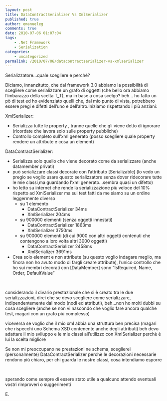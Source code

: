 ```yaml
---
layout: post
title: DataContractSerializer Vs XmlSerializer
published: true
author: emanueleg
comments: true
date: 2010-07-06 01:07:04
tags:
    - .Net Framework
    - Serialization
categories:
    - uncategorized
permalink: /2010/07/06/datacontractserializer-vs-xmlserializer
---
```

Serializzatore&hellip;quale scegliere e perch&egrave;? 

Diciamo, innanzitutto, che dal framework 3.0 abbiamo la possibilit&agrave; di scegliere come serializzare un grafo di oggetti (che bello ora abbiamo l&rsquo;imbarazzo della scelta T_T), ma in base a cosa scelgo? beh&hellip; ho fatto un p&ograve; di test ed ho evidenziato quelli che, dal mio punto di vista, potrebbero essere pregi e difetti dell&rsquo;uno e dell&rsquo;altro.Iniziamo rispettando i pi&ugrave; anziani:

XmlSerializer:

  * Serializza tutte le property , tranne quelle che gli viene detto di ignorare (ricordate che lavora solo sulle property pubbliche) 
  * Controllo completo sull&#8217;xml generato (posso scegliere quale property rendere un attribute e cosa un element)

DataContractSerializer:

  * Serializza solo quello che viene decorato come da serializzare (anche datamember privati) 
  * pu&ograve; serializzare classi decorate con l&#8217;attributo \[Serializable\] (lo vedo un pregio se voglio usare questo serializzatore senza dover ridecorare tutte le mie classi,ma guardando l&rsquo;xml generato&hellip;sembra quasi un difetto) 
  * ho letto su internet che rende la serializzazione pi&ugrave; veloce del 10% rispetto ad XmlSerializer ma sui test fatti da me siamo su un ordine leggermente diverso 
      * su 1 elemento 
          * DataContractSerializer 34ms&nbsp; 
          * XmlSerializer 204ms
      * su 900000 elementi (senza oggetti innestati) 
          * DataContractSerializer 1863ms&nbsp; 
          * XmlSerializer 3750ms
      * su 900000 elementi (di cui 9000 con altri oggetti contenuti che contengono a loro volta altri 3000 oggetti) 
          * DataContractSerializer 2458ms&nbsp; 
          * XmlSerializer 3691ms 
  * Crea solo element e non attribute (su questo voglio indagare meglio, ma finora non ho avuto modo di fargli creare attribute), l&rsquo;unico controllo che ho sui membri decorati con [DataMember] sono &ldquo;IsRequired, Name, Order, DefaultValue&rdquo;

&nbsp;

considerando il divario prestazionale che si &egrave; creato tra le due serializzazioni, direi che se devo scegliere come serializzare, indipendentemente dal modo (nodi ed attributi), beh&hellip;non ho molti dubbi su cosa scegliere (anche se non vi nascondo che voglio fare ancora qualche test, magari con un grafo pi&ugrave; complesso)

viceversa se voglio che il mio xml abbia una struttura ben precisa (magari che rispecchi uno Schema XSD contenente anche degli attributi) beh devo adattare il mio sviluppo e le mie classi all&rsquo;utilizzo con XmlSerializer perch&egrave; &egrave; lui la scelta migliore

Se non mi preoccupano ne prestazioni ne schema, sceglierei (personalmente) DataContractSerializer perch&egrave; le decorazioni necessarie rendono pi&ugrave; chiaro, per chi guarda le nostre classi, cosa intendiamo esporre 

&nbsp;

sperando come sempre di essere stato utile a qualcuno attendo eventuali vostri rimproveri o suggerimenti

E.